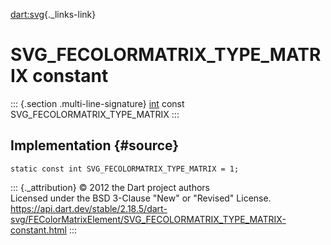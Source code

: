 [dart:svg](../../dart-svg/dart-svg-library){._links-link}

SVG\_FECOLORMATRIX\_TYPE\_MATRIX constant
=========================================

::: {.section .multi-line-signature}
[int](../../dart-core/int-class) const SVG\_FECOLORMATRIX\_TYPE\_MATRIX
:::

Implementation {#source}
--------------

``` {.language-dart data-language="dart"}
static const int SVG_FECOLORMATRIX_TYPE_MATRIX = 1;
```

::: {._attribution}
© 2012 the Dart project authors\
Licensed under the BSD 3-Clause \"New\" or \"Revised\" License.\
<https://api.dart.dev/stable/2.18.5/dart-svg/FEColorMatrixElement/SVG_FECOLORMATRIX_TYPE_MATRIX-constant.html>
:::
